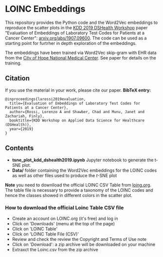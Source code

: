 # LOINC Embeddings

This repository provides the Python code and the Word2Vec embeddings to reproduce the scatter plots in the [KDD 2019 DSHealth Workshop](https://dshealthkdd.github.io/dshealth-2019/) paper "Evaluation of Embeddings of Laboratory Test Codes for Patients at a Cancer Center": [arxiv.org/abs/1907.09600](https://arxiv.org/abs/1907.09600). The code can be used as a starting point for furtrher in depth exploration of the embeddings.

The embeddings have been trained via Word2Vec skip-gram with EHR data from the [City of Hope National Medical Center](https://www.cityofhope.org/homepage). See paper for details on the training.

## Citation
If you use the material in your work, please cite our paper. __BibTeX entry:__

```
@inproceedings{larossi2019evaluation,
  title={Evaluation of Embeddings of Laboratory Test Codes for Patients at a Cancer Center},
  author={Rossi, Lorenzo A and Shawber, Chad and Munu, Janet and Zachariah, Finly},
  booktitle={KDD Workshop on Applied Data Science for Healthcare (DSHealth)},
  year={2019}
}
```

## Contents
* **tsne\_plot\_kdd_dshealth2019.ipynb** Jupyter notebook to generate the t-SNE plot.
* **Data/** folder containing the Word2Vec embeddings for the LOINC codes as well as other files used to produce the *t*-SNE plot

**Note** you need to downlload the official LOINC CSV Table from [loing.org](https://loinc.org). The table file is necessary to provide a taxonomy of the LOINC codes and hence the classes showed in different colors in the scatter plot.

### How to download the official Loinc Table CSV file
* Create an account on LOINC.org (it's free) and log in
* Click on 'Downloads' (menu at the top of the page)
* Click on 'LOINC Table'
* Click on 'LOINC Table File (CSV)'
* Review and check the review the Copyright and Terms of Use note
* Click on 'Download': a zip archive will be downloaded on your machine
* Extraxct the Loinc.csv from the zip archive


